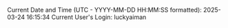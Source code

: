 Current Date and Time (UTC - YYYY-MM-DD HH:MM:SS formatted): 2025-03-24 16:15:34
Current User's Login: luckyaiman
